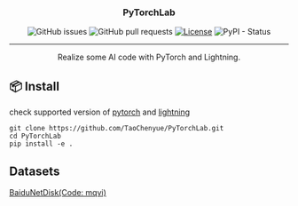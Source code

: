 <h3 align="center">PyTorchLab</h3>

<div align="center">

![GitHub issues](https://img.shields.io/github/issues/TaoChenyue/PyTorchLab)
![GitHub pull requests](https://img.shields.io/github/issues-pr/TaoChenyue/PyTorchLab)
[![License](https://img.shields.io/badge/license-MIT-blue.svg)](/LICENSE)
![PyPI - Status](https://img.shields.io/pypi/status/pytorchlab)
</div>

---

<p align="center"> Realize some AI code with PyTorch and Lightning.
    <br> 
</p>

## 📦 Install
check supported version of [pytorch](https://pytorch.org/get-started/previous-versions/) and [lightning](https://lightning.ai/docs/pytorch/stable/versioning.html#pytorch-support)
```
git clone https://github.com/TaoChenyue/PyTorchLab.git
cd PyTorchLab
pip install -e .
```

## Datasets 
[BaiduNetDisk(Code: mqvi)](https://pan.baidu.com/s/1GFrlHWzVxKI8HoCbWTUfGw?pwd=mqvi)
